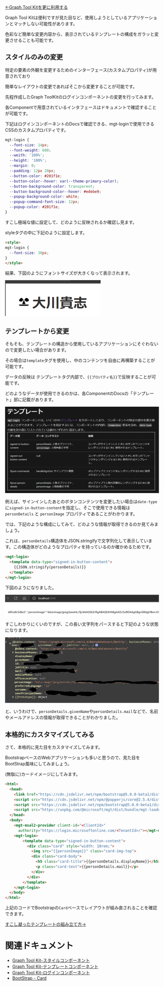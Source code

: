 [←Graph Tool Kitを更に利用する](./5-using-toolkit-more.md)

Graph Tool Kitは便利ですが見た目など、使用しようとしているアプリケーションとマッチしない可能性があります。

色彩など簡単な変更内容から、表示されているテンプレートの構成をガラッと変更させることも可能です。

## スタイルのみの変更

特定の要素の外観を変更するためのインターフェース(カスタムプロパティ)が用意されており

簡単なレイアウトの変更であればそこから変更することが可能です。

先程作成したGraph ToolKitのログインコンポーネントの変更を行ってみます。

各Componentで用意されているインタフェースはドキュメントで確認することが可能です。

下記はログインコンポーネントのDocsで確認できる、mgt-loginで使用できるCSSのカスタムプロパティです。

``` css
mgt-login {
  --font-size: 14px;
  --font-weight: 600;
  --weith: '100%';
  --height: '100%';
  --margin: 0;
  --padding: 12px 20px;
  --button-color: #201f1e;
  --button-color--hover: var(--theme-primary-color);
  --button-background-color: transparent;
  --button-background-color--hover: #edebe9;
  --popup-background-color: white;
  --popup-command-font-size: 12px;
  --popup-color: #201f1e;
}
```

すこし極端な値に設定して、どのように反映されるか確認し見ます。

styleタグの中に下記のように設定します。

``` html
<style>
mgt-login {
  --font-size: 30px;
}
</style>
```

結果、下図のようにフォントサイズが大きくなって表示されます。

![結果](./.attachments/6/2021-11-10-23-30-06.png)

## テンプレートから変更

そもそも、テンプレートの構造から使用しているアプリケーションにそぐわないので変更したい場合があります。

その場合は`template`タグを使用し、中のコンテンツを自由に再構築することが可能です。

データの反映は テンプレートタグ内部で、`{{プロパティ名}}`で反映することが可能です。

どのようなデータが使用できるのかは、各ComponentのDocsの「テンプレート」部に記載があります。

![ドキュメントより](./.attachments/6/2021-11-10-23-47-43.png)

例えば、サインインしたあとのボタンコンテンツを変更したい場合は`date-type`に`signed-in-button-content`を指定し、そこで使用できる情報は `personDetails` と `personImage` プロパティであることがわかります。

では、下記のような構成にしてみて、どのような情報が取得できるのか見てみましょう。

これは、`personDetails`構造体をJSON.stringifyで文字列化して表示しています。この構造体がどのようなプロパティを持っているのか確かめるためです。

``` html
<mgt-login>
  <template data-type="signed-in-button-content">
    {{JSON.stringify(personDetails)}}
  </template>
</mgt-login>
```

下図のようになりました。

![結果](./.attachments/6/2021-11-10-23-52-08.png)

すこしわかりにくいのですが、この長い文字列をパースすると下記のような状態になります。

![パース](./.attachments/6/2021-11-10-23-56-33.png)

と、いうわけで、`personDetails.givenName`や`personDetails.mail`などで、名前やメールアドレスの情報が取得できることがわかりました。

## 本格的にカスタマイズしてみる

さて、本格的に見た目をカスタマイズしてみます。

BootstrapベースのWebアプリケーションも多いと思うので、見た目をBootStrap風味にしてみましょう。

(無駄に)カードイメージにしてみます。

``` html
<html>
  <head>
    <link href="https://cdn.jsdelivr.net/npm/bootstrap@5.0.0-beta1/dist/css/bootstrap.min.css" rel="stylesheet" integrity="sha384-giJF6kkoqNQ00vy+HMDP7azOuL0xtbfIcaT9wjKHr8RbDVddVHyTfAAsrekwKmP1" crossorigin="anonymous">
    <script src="https://cdn.jsdelivr.net/npm/@popperjs/core@2.5.4/dist/umd/popper.min.js" integrity="sha384-q2kxQ16AaE6UbzuKqyBE9/u/KzioAlnx2maXQHiDX9d4/zp8Ok3f+M7DPm+Ib6IU" crossorigin="anonymous"></script>
    <script src="https://cdn.jsdelivr.net/npm/bootstrap@5.0.0-beta1/dist/js/bootstrap.min.js" integrity="sha384-pQQkAEnwaBkjpqZ8RU1fF1AKtTcHJwFl3pblpTlHXybJjHpMYo79HY3hIi4NKxyj" crossorigin="anonymous"></script>
    <script src="https://unpkg.com/@microsoft/mgt/dist/bundle/mgt-loader.js"></script>
  </head>
  <body>
    <mgt-msal2-provider client-id="<ClientId>"
      authority="https://login.microsoftonline.com/<TenantId>/"></mgt-msal2-provider>
    <mgt-login>
        <template data-type="signed-in-button-content">
          <div class="card" style="width: 18rem;">
            <img src="{{personImage}}" class="card-img-top">
            <div class="card-body">
              <h5 class="card-title">{{personDetails.displayName}}</h5>
              <p class="card-text">{{personDetails.mail}}</p>
            </div>
          </div>
        </template>
    </mgt-login>
  </body>
</html>
```

上記のコードでBootstrapの`Card`ベースでレイアウトが組み直されることを確認できます。

[すこし凝ったテンプレートの組み立て方→](./7-7-use-any-component.md)

# 関連ドキュメント

* [Graph Tool Kit-スタイルコンポーネント](https://docs.microsoft.com/ja-jp/graph/toolkit/customize-components/style?view=graph-rest-1.0)
* [Graph Tool Kit-テンプレートコンポーネント](https://docs.microsoft.com/ja-jp/graph/toolkit/customize-components/templates?view=graph-rest-1.0)
* [Graph Tool Kit-ログインコンポーネント](https://docs.microsoft.com/ja-jp/graph/toolkit/components/login?context=graph%2Fapi%2F1.0&view=graph-rest-1.0)
* [BootStrap - Card](https://getbootstrap.jp/docs/5.0/components/card/)